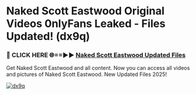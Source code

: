 # Naked Scott Eastwood Original Videos 0nlyFans Leaked - Files Updated! (dx9q)

<h3>🔴 CLICK HERE 🌐==►► <a href="https://tinyurl.com/yckcrads" rel="nofollow">Naked Scott Eastwood Updated Files</a></h3>

Get Naked Scott Eastwood and all content. Now you can access all videos and pictures of Naked Scott Eastwood. New Updated Files 2025!

[![dx9q](https://i.imgur.com/hpKpOFt.gif)](https://tinyurl.com/yckcrads)
